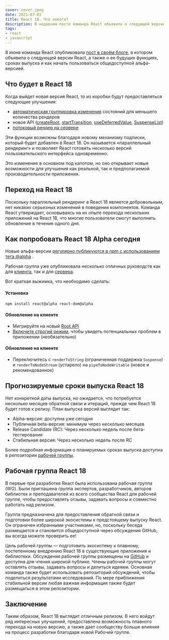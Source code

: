 ```yaml
---
cover: cover.jpeg
date: 2021-07-02
title: React 18. Что нового?
description: В недавнем посте команда React объявила о следующей версии React, а также о ее будущих функциях, сроках выпуска и как начать пользоваться общедоступной альфа-версией.
tags:
- react
- javascript
---
```


8 июня команда React опубликовала [пост в своём блоге](https://ru.reactjs.org/blog/2021/06/08/the-plan-for-react-18.html),
в котором объявила о следующей версии React, а также о ее будущих функциях, сроках выпуска и как начать пользоваться общедоступной альфа-версией.

## Что будет в React 18

Когда выйдет новая версия React, то из коробки будут предоставляться следующие улучшения:

- [автоматическая группировка изменения](/articles/react-18-batching/) состояний для меньшего количества рендеров
- новое API ([createRoot](https://ru.reactjs.org/docs/concurrent-mode-reference.html#createroot),
  [startTransition](/articles/react-18-start-transition/),
  [useDeferredValue](https://ru.reactjs.org/docs/concurrent-mode-reference.html#usedeferredvalue),
  [SuspenseList](https://ru.reactjs.org/docs/concurrent-mode-reference.html#suspenselist))
- [потоковый рендер на сервере](https://github.com/reactwg/react-18/discussions/37)

Эти функции возможны благодаря новому механизму подписки, который будет добавлен в React 18. Он называется «параллельный
рендеринг» и позволяет React готовить несколько версий пользовательского интерфейса одновременно. 

Это изменение в основном под капотом, но оно открывает новые возможности для улучшения как реальной, так и предполагаемой
производительности приложения.

## Переход на React 18

Поскольку параллельный рендеринг в React 18 является добровольным, нет никаких серьезных изменений в поведении
компонентов. Команда React утверждает, основываясь на их опыте перехода нескольких приложений на React 18, что многие
пользователи смогут выполнить обновление в течение одного дня.

## Как попробовать React 18 Alpha сегодня

Новые
альфа-версии [регулярно публикуются в npm с использованием тега @alpha](https://github.com/reactwg/react-18/discussions/9)
.

Рабочая группа уже опубликовала несколько отличных руководств как для [клиента](https://github.com/reactwg/react-18/discussions/6),
так и для [сервера](https://github.com/reactwg/react-18/discussions/22).

Вот краткая выжимка, что необходимо сделать:

#### Установка

```shell
npm install react@alpha react-dom@alpha
```

#### Обновление на клиенте

- Мигрируйте на новый [Root API](https://github.com/reactwg/react-18/discussions/5)
- [Включите строгий режим](https://ru.reactjs.org/docs/strict-mode.html), чтобы увидеть потенциальных проблем в приложении (необязательно)

#### Обновление на клиенте

- Переключитесь с `renderToString` (ограниченная поддержка `Suspense`) и 
  `renderToNodeStream` (устарело) на `pipeToNodeWritable` (новое и рекомендованное)

## Прогнозируемые сроки выпуска React 18

Нет конкретной даты выпуска, но ожидается, что потребуется несколько месяцев обратной связи и итераций, прежде чем React
18 будет готов к релизу. План выпуска версий выглядит так:

- Alpha-версия: доступна уже сегодня
- Публичная beta-версия: минимум через несколько месяцев
- Release Candidate (RC): Через несколько недель после бета-тестирования
- Стабильная версия: Через несколько недель после RC

Более подробная информация о планируемых сроках выпуска доступна
в репозитории [рабочей группы](https://github.com/reactwg/react-18/discussions/9).

## Рабочая группа React 18

В первые при разработке React была использована рабочая группа (WG).
Были приглашена группа экспертов, разработчиков, авторов библиотек и преподавателей из всего сообщества React 
для рабочей группе, чтобы предоставлять отзывы, задавать вопросы и совместно работать над релизом.

Группа предназначена для предоставления обратной связи и подготовки более широкой экосистемы к предстоящему выпуску React. Он ограничен избранными участниками, но, поскольку беседа размещается и становится общедоступной через обсуждения GitHub, вы всегда можете проверить ее!

Цель рабочей группы — подготовить экосистему к плавному, постепенному внедрению React 18 в существующие приложения и библиотеки.
Обсуждения рабочей группы размещены на [GitHub](https://github.com/reactwg/react-18/discussions) и доступна для чтения широкой публике.
Члены рабочей группы могут оставлять отзывы, задавать вопросы и делиться идеями. 
Основная команда также будет использовать репозиторий обсуждений, чтобы поделиться результатами исследований.
По мере приближения стабильной версии любая важная информация также будет размещаться в этом репозитории.

## Заключение

Таким образом, React 18 выглядит отличным релизом. 
В него войдут ряд интересных улучшений, предоставлена возможность плавного перехода на новую версию,
а также дает сообществу больше влияния на процесс разработки благодаря новой Рабочей группе.

